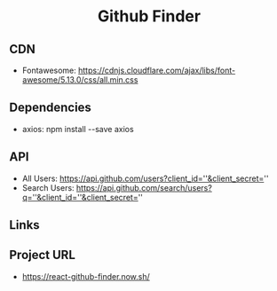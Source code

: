 <h1 align="center">Github Finder</h1>

## CDN

- Fontawesome: https://cdnjs.cloudflare.com/ajax/libs/font-awesome/5.13.0/css/all.min.css

## Dependencies

- axios: npm install --save axios

## API

- All Users: https://api.github.com/users?client_id=''&client_secret=''
- Search Users: https://api.github.com/search/users?q=''&client_id=''&client_secret=''

## Links

## Project URL

- https://react-github-finder.now.sh/
